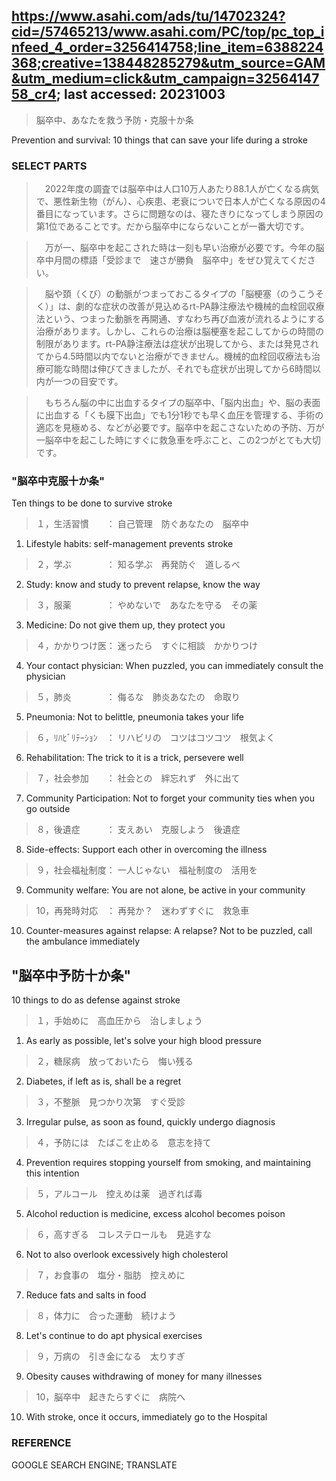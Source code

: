## https://www.asahi.com/ads/tu/14702324?cid=/57465213/www.asahi.com/PC/top/pc_top_infeed_4_order=3256414758;line_item=6388224368;creative=138448285279&utm_source=GAM&utm_medium=click&utm_campaign=3256414758_cr4; last accessed: 20231003

> 脳卒中、あなたを救う予防・克服十か条

Prevention and survival: 10 things that can save your life during a stroke

### SELECT PARTS

>　2022年度の調査では脳卒中は人口10万人あたり88.1人が亡くなる病気で、悪性新生物（がん）、心疾患、老衰についで日本人が亡くなる原因の4番目になっています。さらに問題なのは、寝たきりになってしまう原因の第1位であることです。だから脳卒中にならないことが一番大切です。

>　万が一、脳卒中を起こされた時は一刻も早い治療が必要です。今年の脳卒中月間の標語「受診まで　速さが勝負　脳卒中」をぜひ覚えてください。

>　脳や頚（くび）の動脈がつまっておこるタイプの「脳梗塞（のうこうそく）」は、劇的な症状の改善が見込めるrt-PA静注療法や機械的血栓回収療法という、つまった動脈を再開通、すなわち再び血液が流れるようにする治療があります。しかし、これらの治療は脳梗塞を起こしてからの時間の制限があります。rt-PA静注療法は症状が出現してから、または発見されてから4.5時間以内でないと治療ができません。機械的血栓回収療法も治療可能な時間は伸びてきましたが、それでも症状が出現してから6時間以内が一つの目安です。

>　もちろん脳の中に出血するタイプの脳卒中、「脳内出血」や、脳の表面に出血する「くも膜下出血」でも1分1秒でも早く血圧を管理する、手術の適応を見極める、などが必要です。脳卒中を起こさないための予防、万が一脳卒中を起こした時にすぐに救急車を呼ぶこと、この2つがとても大切です。


### "脳卒中克服十か条" 

Ten things to be done to survive stroke

> １，生活習慣　　： 自己管理　防ぐあなたの　脳卒中

1. Lifestyle habits: self-management prevents stroke

> ２，学ぶ　　　　： 知る学ぶ　再発防ぐ　道しるべ

2. Study: know and study to prevent relapse, know the way

> ３，服薬　　　　： やめないで　あなたを守る　その薬

3. Medicine: Do not give them up, they protect you

> ４，かかりつけ医： 迷ったら　すぐに相談　かかりつけ

4. Your contact physician: When puzzled, you can immediately consult the physician

> ５，肺炎　　　　： 侮るな　肺炎あなたの　命取り

5. Pneumonia: Not to belittle, pneumonia takes your life

> ６，ﾘﾊﾋﾞﾘﾃｰｼｮﾝ　： リハビリの　コツはコツコツ　根気よく

6. Rehabilitation: The trick to it is a trick, persevere well

> ７，社会参加　　： 社会との　絆忘れず　外に出て

7. Community Participation: Not to forget your community ties when you go outside

> ８，後遺症　　　： 支えあい　克服しよう　後遺症

8. Side-effects: Support each other in overcoming the illness

> ９，社会福祉制度： 一人じゃない　福祉制度の　活用を

9. Community welfare: You are not alone, be active in your community

> 10，再発時対応　： 再発か？　迷わずすぐに　救急車

10. Counter-measures against relapse: A relapse? Not to be puzzled, call the ambulance immediately

## "脳卒中予防十か条"

10 things to do as defense against stroke

> １，手始めに　高血圧から　治しましょう

1. As early as possible, let's solve your high blood pressure

> ２，糖尿病　放っておいたら　悔い残る

2. Diabetes, if left as is, shall be a regret

> ３，不整脈　見つかり次第　すぐ受診

3. Irregular pulse, as soon as found, quickly undergo diagnosis

> ４，予防には　たばこを止める　意志を持て

4. Prevention requires stopping yourself from smoking, and maintaining this intention

> ５，アルコール　控えめは薬　過ぎれば毒

5. Alcohol reduction is medicine, excess alcohol becomes poison

> ６，高すぎる　コレステロールも　見逃すな

6. Not to also overlook excessively high cholesterol

> ７，お食事の　塩分・脂肪　控えめに

7. Reduce fats and salts in food

> ８，体力に　合った運動　続けよう

8. Let's continue to do apt physical exercises

> ９，万病の　引き金になる　太りすぎ

9. Obesity causes withdrawing of money for many illnesses

> 10，脳卒中　起きたらすぐに　病院へ

10. With stroke, once it occurs, immediately go to the Hospital

### REFERENCE

GOOGLE SEARCH ENGINE; TRANSLATE
